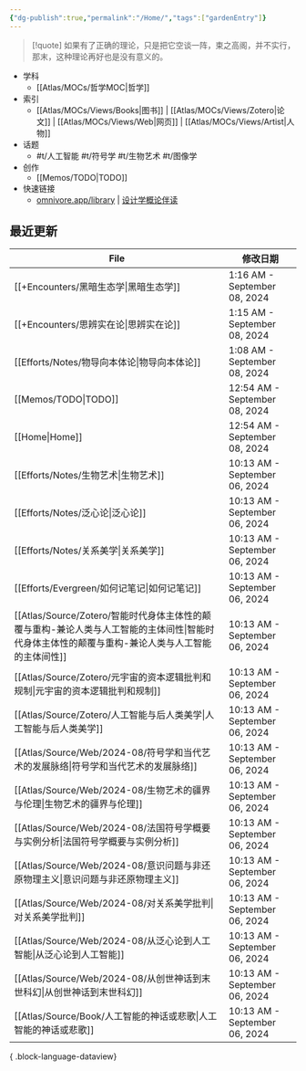 ```yaml
---
{"dg-publish":true,"permalink":"/Home/","tags":["gardenEntry"]}
---
```



> [!quote] 如果有了正确的理论，只是把它空谈一阵，束之高阁，并不实行，那末，这种理论再好也是没有意义的。

- 学科
	- [[Atlas/MOCs/哲学MOC\|哲学]]
- 索引
	- [[Atlas/MOCs/Views/Books\|图书]] | [[Atlas/MOCs/Views/Zotero\|论文]] | [[Atlas/MOCs/Views/Web\|网页]] | [[Atlas/MOCs/Views/Artist\|人物]]
- 话题
	- #t/人工智能 #t/符号学 #t/生物艺术 #t/图像学
- 创作
	- [[Memos/TODO\|TODO]]
- 快速链接
	- [omnivore.app/library](https://omnivore.app/library) | [设计学概论伴读](https://www.bilibili.com/video/BV1aa4y1j76h/)

## 最近更新

| File                                                                                      | 修改日期                          |
| ----------------------------------------------------------------------------------------- | ----------------------------- |
| [[+Encounters/黑暗生态学\|黑暗生态学]]                                                           | 1:16 AM - September 08, 2024  |
| [[+Encounters/思辨实在论\|思辨实在论]]                                                           | 1:15 AM - September 08, 2024  |
| [[Efforts/Notes/物导向本体论\|物导向本体论]]                                                       | 1:08 AM - September 08, 2024  |
| [[Memos/TODO\|TODO]]                                                                   | 12:54 AM - September 08, 2024 |
| [[Home\|Home]]                                                                         | 12:54 AM - September 08, 2024 |
| [[Efforts/Notes/生物艺术\|生物艺术]]                                                           | 10:13 AM - September 06, 2024 |
| [[Efforts/Notes/泛心论\|泛心论]]                                                             | 10:13 AM - September 06, 2024 |
| [[Efforts/Notes/关系美学\|关系美学]]                                                           | 10:13 AM - September 06, 2024 |
| [[Efforts/Evergreen/如何记笔记\|如何记笔记]]                                                     | 10:13 AM - September 06, 2024 |
| [[Atlas/Source/Zotero/智能时代身体主体性的颠覆与重构-兼论人类与人工智能的主体间性\|智能时代身体主体性的颠覆与重构-兼论人类与人工智能的主体间性]] | 10:13 AM - September 06, 2024 |
| [[Atlas/Source/Zotero/元宇宙的资本逻辑批判和规制\|元宇宙的资本逻辑批判和规制]]                                   | 10:13 AM - September 06, 2024 |
| [[Atlas/Source/Zotero/人工智能与后人类美学\|人工智能与后人类美学]]                                         | 10:13 AM - September 06, 2024 |
| [[Atlas/Source/Web/2024-08/符号学和当代艺术的发展脉络\|符号学和当代艺术的发展脉络]]                              | 10:13 AM - September 06, 2024 |
| [[Atlas/Source/Web/2024-08/生物艺术的疆界与伦理\|生物艺术的疆界与伦理]]                                    | 10:13 AM - September 06, 2024 |
| [[Atlas/Source/Web/2024-08/法国符号学概要与实例分析\|法国符号学概要与实例分析]]                                | 10:13 AM - September 06, 2024 |
| [[Atlas/Source/Web/2024-08/意识问题与非还原物理主义\|意识问题与非还原物理主义]]                                | 10:13 AM - September 06, 2024 |
| [[Atlas/Source/Web/2024-08/对关系美学批判\|对关系美学批判]]                                          | 10:13 AM - September 06, 2024 |
| [[Atlas/Source/Web/2024-08/从泛心论到人工智能\|从泛心论到人工智能]]                                      | 10:13 AM - September 06, 2024 |
| [[Atlas/Source/Web/2024-08/从创世神话到末世科幻\|从创世神话到末世科幻]]                                    | 10:13 AM - September 06, 2024 |
| [[Atlas/Source/Book/人工智能的神话或悲歌\|人工智能的神话或悲歌]]                                           | 10:13 AM - September 06, 2024 |

{ .block-language-dataview}
